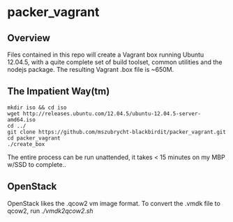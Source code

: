packer_vagrant
==============

Overview
--------

Files contained in this repo will create a Vagrant box running Ubuntu 12.04.5, with a quite complete set of build toolset, common utilities and the nodejs package.  The resulting Vagrant .box file is ~650M. 


The Impatient Way(tm)
---------------------

```{bash}
mkdir iso && cd iso
wget http://releases.ubuntu.com/12.04.5/ubuntu-12.04.5-server-amd64.iso
cd ../
git clone https://github.com/mszubrycht-blackbirdit/packer_vagrant.git
cd packer_vagrant
./create_box
```

The entire process can be run unattended, it takes < 15 minutes on my MBP w/SSD to complete..


OpenStack
---------

OpenStack likes the .qcow2 vm image format.  To convert the .vmdk file to qcow2, run *./vmdk2qcow2.sh*
